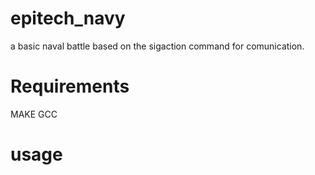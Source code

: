 # epitech_navy
a basic naval battle based on the sigaction command for comunication.

# Requirements
MAKE
GCC

# usage

